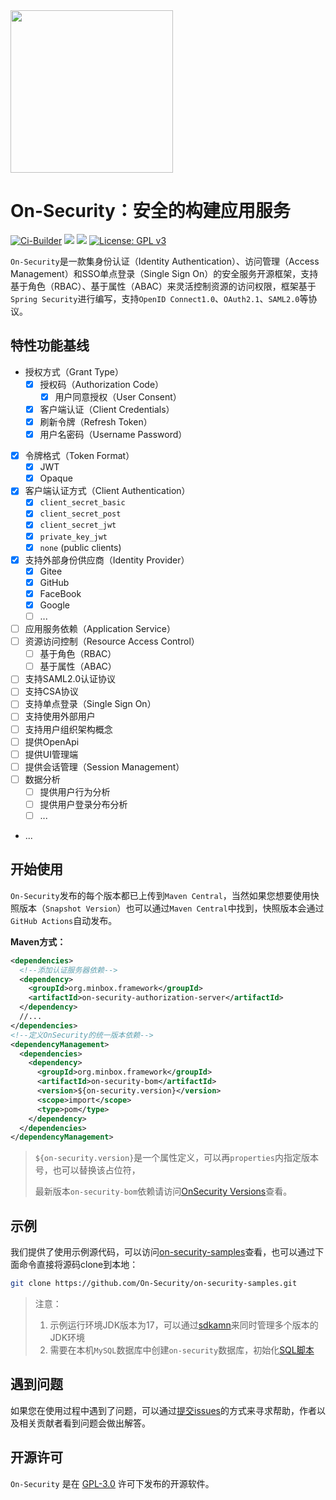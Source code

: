 <img src="https://apiboot.minbox.org/img/on-security.png" style="width:260px"/>

# On-Security：安全的构建应用服务

[![Ci-Builder](https://github.com/On-Security/on-security/actions/workflows/release.yml/badge.svg)](https://github.com/On-Security/on-security/actions)
[![](https://img.shields.io/maven-central/v/org.minbox.framework/on-security.svg?label=Maven%20Central)](https://search.maven.org/search?q=a:on-security-bom)
![](https://img.shields.io/badge/JDK-17+-green.svg)
[![License: GPL v3](https://img.shields.io/badge/License-GPLv3-blue.svg)](https://www.gnu.org/licenses/gpl-3.0)

`On-Security`是一款集身份认证（Identity Authentication）、访问管理（Access Management）和SSO单点登录（Single Sign On）的安全服务开源框架，支持基于角色（RBAC）、基于属性（ABAC）来灵活控制资源的访问权限，框架基于`Spring Security`进行编写，支持`OpenID Connect1.0`、`OAuth2.1`、`SAML2.0`等协议。

## 特性功能基线

- 授权方式（Grant Type）
  - [x] 授权码（Authorization Code）
    - [x] 用户同意授权（User Consent）
  - [x] 客户端认证（Client Credentials）
  - [x] 刷新令牌（Refresh Token）
  - [x] 用户名密码（Username Password）
- [x] 令牌格式（Token Format）
  - [x] JWT
  - [x] Opaque
- [x] 客户端认证方式（Client Authentication）
  - [x] `client_secret_basic`
  - [x] `client_secret_post`
  - [x] `client_secret_jwt`
  - [x] `private_key_jwt`
  - [x] `none` (public clients)
- [x] 支持外部身份供应商（Identity Provider）
  - [x] Gitee
  - [x] GitHub
  - [x] FaceBook
  - [x] Google
  - [ ] ...
- [ ] 应用服务依赖（Application Service）
- [ ] 资源访问控制（Resource Access Control）
  - [ ] 基于角色（RBAC）
  - [ ] 基于属性（ABAC）
- [ ] 支持SAML2.0认证协议
- [ ] 支持CSA协议
- [ ] 支持单点登录（Single Sign On）
- [ ] 支持使用外部用户
- [ ] 支持用户组织架构概念
- [ ] 提供OpenApi
- [ ] 提供UI管理端
- [ ] 提供会话管理（Session Management）
- [ ] 数据分析
  - [ ] 提供用户行为分析
  - [ ] 提供用户登录分布分析
  - [ ] ...
- ...



## 开始使用

`On-Security`发布的每个版本都已上传到`Maven Central`，当然如果您想要使用快照版本（`Snapshot Version`）也可以通过`Maven Central`中找到，快照版本会通过`GitHub Actions`自动发布。

**Maven方式：**

```xml
<dependencies>
  <!--添加认证服务器依赖-->
  <dependency>
    <groupId>org.minbox.framework</groupId>
    <artifactId>on-security-authorization-server</artifactId>
  </dependency>
  //...
</dependencies>
<!--定义OnSecurity的统一版本依赖-->
<dependencyManagement>
  <dependencies>
    <dependency>
      <groupId>org.minbox.framework</groupId>
      <artifactId>on-security-bom</artifactId>
      <version>${on-security.version}</version>
      <scope>import</scope>
      <type>pom</type>
    </dependency>
  </dependencies>
</dependencyManagement>
```

> `${on-security.version}`是一个属性定义，可以再`properties`内指定版本号，也可以替换该占位符，
>
> 最新版本`on-security-bom`依赖请访问[OnSecurity Versions](https://central.sonatype.dev/artifact/org.minbox.framework/on-security-bom/0.0.2/versions)查看。

## 示例

我们提供了使用示例源代码，可以访问[on-security-samples](https://github.com/On-Security/on-security-samples)查看，也可以通过下面命令直接将源码clone到本地：

```bash
git clone https://github.com/On-Security/on-security-samples.git
```

> 注意：
>
> 1. 示例运行环境JDK版本为17，可以通过[sdkamn](https://sdkman.io/)来同时管理多个版本的JDK环境
> 2. 需要在本机`MySQL`数据库中创建`on-security`数据库，初始化[SQL脚本](https://github.com/On-Security/on-security/blob/master/on-security-authorization-server/src/main/resources/database-schema/on-security.sql)

## 遇到问题

如果您在使用过程中遇到了问题，可以通过[提交issues](https://github.com/On-Security/on-security/issues/new)的方式来寻求帮助，作者以及相关贡献者看到问题会做出解答。

## 开源许可

`On-Security` 是在 [ GPL-3.0](https://github.com/hengboy/on-security/blob/master/LICENSE) 许可下发布的开源软件。
